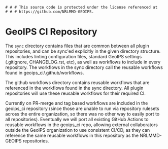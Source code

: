     # # # This source code is protected under the license referenced at
    # # # https://github.com/NRLMMD-GEOIPS.

GeoIPS CI Repository
====================

The ``sync`` directory contains files that are common between all plugin repositories,
and can be sync'ed explicitly in the given directory structure.  This includes linting
configuration files, standard GeoIPS settings (.gitignore, CHANGELOG.rst, etc), as
well as workflows to include in every repository.  The workflows in the sync directory
call the reusable workflows found in geoips_ci/.github/workflows.

The github workflows directory contains reusable workflows that are referenced in
the workflows found in the sync directory.  All plugin repositories will use these
reusable workflows for their required CI.

Currently on PR-merge and tag based workflows are included in the geoips_ci repository
(since those are unable to run via repository rulesets across the entire organization,
so there was no other way to easily port to all repositories).  Eventually we will
port all existing GitHub Actions to reusable workflows in the geoips_ci repo, allowing
external collaborators outside the GeoIPS organization to use consistent CI/CD, as
they can reference the same reusable workflows in this repository as the NRLMMD-GEOIPS
repositories.
